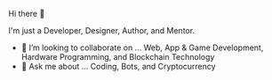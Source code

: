 Hi there 👋

I'm just a Developer, Designer, Author, and Mentor.

- 👯 I’m looking to collaborate on ... Web, App & Game Development, Hardware Programming, and Blockchain Technology
- 💬 Ask me about ... Coding, Bots, and Cryptocurrency
